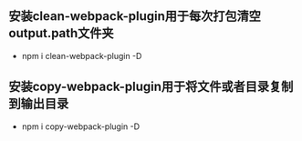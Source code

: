 ## 安装clean-webpack-plugin用于每次打包清空output.path文件夹
+ npm i clean-webpack-plugin -D

## 安装copy-webpack-plugin用于将文件或者目录复制到输出目录
+ npm i copy-webpack-plugin -D
